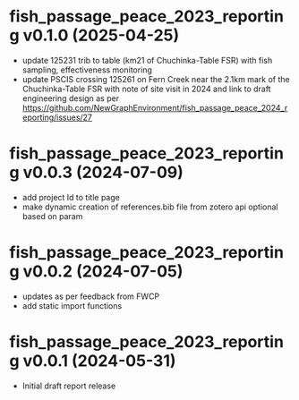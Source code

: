 # fish_passage_peace_2023_reporting v0.1.0 (2025-04-25)

- update 125231 trib to table (km21 of Chuchinka-Table FSR) with fish sampling, effectiveness monitoring
- update PSCIS crossing 125261 on Fern Creek near the 2.1km mark of the Chuchinka-Table FSR with note of site visit
  in 2024 and link to draft engineering design as per https://github.com/NewGraphEnvironment/fish_passage_peace_2024_reporting/issues/27
  

# fish_passage_peace_2023_reporting v0.0.3 (2024-07-09)
- add project Id to title page
- make dynamic creation of references.bib file from zotero api optional based on param

# fish_passage_peace_2023_reporting v0.0.2 (2024-07-05)
- updates as per feedback from FWCP
- add static import functions


# fish_passage_peace_2023_reporting v0.0.1 (2024-05-31)
- Initial draft report release
